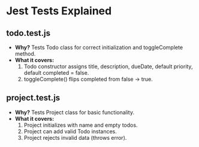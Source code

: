 # Jest Tests Explained

## todo.test.js
- **Why?** Tests Todo class for correct initialization and toggleComplete method.
- **What it covers:**
  1. Todo constructor assigns title, description, dueDate, default priority, default completed = false.
  2. toggleComplete() flips completed from false → true.

## project.test.js
- **Why?** Tests Project class for basic functionality.
- **What it covers:**
  1. Project initializes with name and empty todos.
  2. Project can add valid Todo instances.
  3. Project rejects invalid data (throws error).
